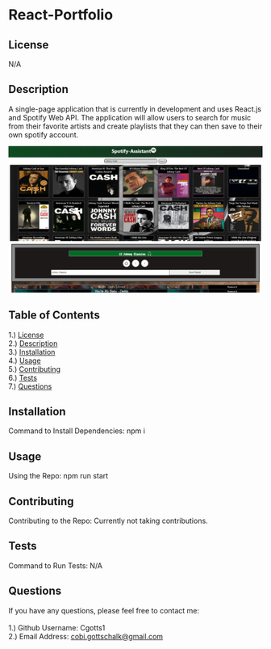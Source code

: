 # React-Portfolio

## <section id = "License">License</section>
N/A

## <section id = "Description">Description</section>

A single-page application that is currently in development and uses React.js and Spotify Web API. The application will allow users to search for music from their favorite artists and create playlists that they can then save to their own spotify account. 




![Spotify-Assistant](./images/img1.png)

## Table of Contents
1.) <a href = "#License">License</a><br>
2.) <a href = "#Description">Description</a><br>
3.) <a href = "#Installation">Installation</a> <br>
4.) <a href = "#Usage">Usage</a><br>
5.) <a href = "#Contributing">Contributing</a><br>
6.) <a href = "#Tests">Tests</a><br>
7.) <a href = "#Questions">Questions</a>

## <section id = "Installation">Installation</section>
Command to Install Dependencies: npm i

## <section id = "Usage">Usage</section>
Using the Repo: npm run start

## <section id = "Contributing">Contributing</section>
Contributing to the Repo: Currently not taking contributions.

## <section id = "Tests">Tests</section>
Command to Run Tests: N/A

## <section id = "Questions">Questions</section>
If you have any questions, please feel free to contact me: <br><br>
1.) Github Username: Cgotts1 <br>
2.) Email Address: cobi.gottschalk@gmail.com
